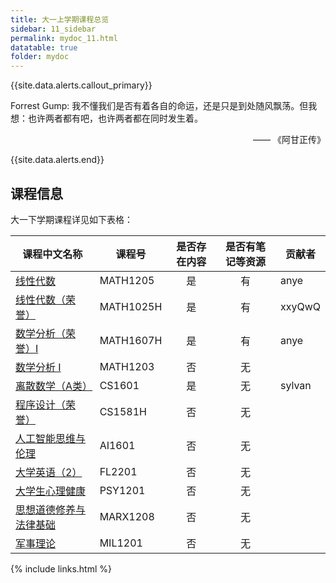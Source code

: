 ```yaml
---
title: 大一上学期课程总览
sidebar: 11_sidebar
permalink: mydoc_11.html
datatable: true
folder: mydoc
---
```


{{site.data.alerts.callout_primary}}
<p>Forrest Gump: 我不懂我们是否有着各自的命运，还是只是到处随风飘荡。但我想：也许两者都有吧，也许两者都在同时发生着。</p>
<p align="right">—— 《阿甘正传》</p>

{{site.data.alerts.end}}





## 课程信息

大一下学期课程详见如下表格：




<div class="datatable-begin"></div>

| 课程中文名称                            | 课程号  | 是否存在内容 | 是否有笔记等资源 | 贡献者 |
| --------------------------------------- | ------- | :----------: | :--------------: | ------ |
| [线性代数](11_MATH1205.html)       | MATH1205 |      是      |        有        | anye   |
| [线性代数（荣誉）](11_MATH1025H.html)   | MATH1025H |      是      |        有        | xxyQwQ   |
| [数学分析（荣誉）I](11_MATH1607H.html)      | MATH1607H | 是 | 有 | anye |
| [数学分析 I](11_MATH1203.html) | MATH1203 | 否 | 无 |  |
| [离散数学（A类）](11_CS1601.html)        | CS1601 |      是       |       无        |  sylvan  |
| [程序设计（荣誉）](11_CS1581H.html)     | CS1581H | 否 | 无 |        |
| [人工智能思维与伦理](11_AI1601.html)     | AI1601 | 否 | 无 |        |
| [大学英语（2）](11_FL2201.html)    | FL2201 |      否      |        无        |        |
| [大学生心理健康](11_PSY1201.html)         | PSY1201 |      否      |        无        |        |
| [思想道德修养与法律基础](11_MARX1208.html) | MARX1208 |      否      |        无        |        |
| [军事理论](11_MIL1201.html)        | MIL1201 |      否      |        无        |        |

<div class="datatable-end"></div>

{% include links.html %}
